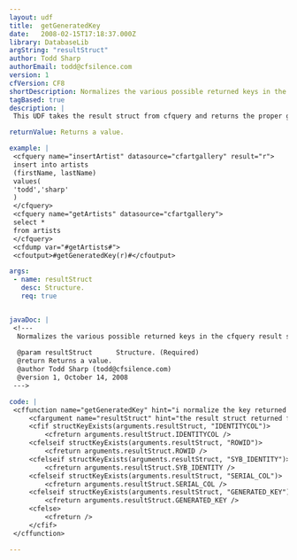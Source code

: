 ```yaml
---
layout: udf
title:  getGeneratedKey
date:   2008-02-15T17:18:37.000Z
library: DatabaseLib
argString: "resultStruct"
author: Todd Sharp
authorEmail: todd@cfsilence.com
version: 1
cfVersion: CF8
shortDescription: Normalizes the various possible returned keys in the cfquery result struct.
tagBased: true
description: |
 This UDF takes the result struct from cfquery and returns the proper generated key from that struct.

returnValue: Returns a value.

example: |
 <cfquery name="insertArtist" datasource="cfartgallery" result="r">
 insert into artists
 (firstName, lastName)
 values(
 'todd','sharp'
 )
 </cfquery>
 <cfquery name="getArtists" datasource="cfartgallery">
 select *
 from artists
 </cfquery>
 <cfdump var="#getArtists#">
 <cfoutput>#getGeneratedKey(r)#</cfoutput>

args:
 - name: resultStruct
   desc: Structure.
   req: true


javaDoc: |
 <!---
  Normalizes the various possible returned keys in the cfquery result struct.
  
  @param resultStruct      Structure. (Required)
  @return Returns a value. 
  @author Todd Sharp (todd@cfsilence.com) 
  @version 1, October 14, 2008 
 --->

code: |
 <cffunction name="getGeneratedKey" hint="i normalize the key returned from cfquery" output="false">
     <cfargument name="resultStruct" hint="the result struct returned from cfquery" />
     <cfif structKeyExists(arguments.resultStruct, "IDENTITYCOL")>
         <cfreturn arguments.resultStruct.IDENTITYCOL />
     <cfelseif structKeyExists(arguments.resultStruct, "ROWID")>
         <cfreturn arguments.resultStruct.ROWID />
     <cfelseif structKeyExists(arguments.resultStruct, "SYB_IDENTITY")>
         <cfreturn arguments.resultStruct.SYB_IDENTITY />
     <cfelseif structKeyExists(arguments.resultStruct, "SERIAL_COL")>
         <cfreturn arguments.resultStruct.SERIAL_COL />    
     <cfelseif structKeyExists(arguments.resultStruct, "GENERATED_KEY")>
         <cfreturn arguments.resultStruct.GENERATED_KEY />
     <cfelse>
         <cfreturn />
     </cfif>
 </cffunction>

---
```


